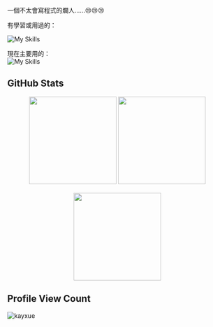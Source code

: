 一個不太會寫程式的爛人......😢😢😢

有學習或用過的：  

![My Skills](https://skillicons.dev/icons?i=actix,androidstudio,apple,arch,astro,azure,babel,bash,bitbucket,bootstrap,bun,c,cs,cpp,cloudflare,coffeescript,css,dart,debian,deno,discord,bots,discordjs,django,docker,dotnet,electron,elysia,express,fastapi,figma,flutter,git,github,githubactions,gitlab,gmail,gradle,heroku,html,idea,instagram,java,js,jquery,kali,kotlin,linux,md,mongodb,mysql,neovim,nestjs,nextjs,nodejs,npm,ps,pnpm,postgres,postman,powershell,pr,prisma,py,raspberrypi,react,reactivex,redhat,regex,replit,rider,rust,spring,sqlite,solidjs,swift,tailwind,tauri,ts,ubuntu,unity,vercel,vim,vite,vscode,vscodium,vue,windows,yarn)

現在主要用的：  
![My Skills](https://skillicons.dev/icons?i=actix,apple,astro,bash,bun,cpp,cloudflare,css,dart,debian,deno,discord,docker,elysia,figma,flutter,git,github,githubactions,gmail,html,instagram,linux,md,neovim,postgres,pr,raspberrypi,rust,solidjs,tailwind,ts,ubuntu,vim,vscodium)

## GitHub Stats
<div align="center">
  <img height="200px" src='https://github-stats-kappa.vercel.app/api?username=Kayxue&show_icons=true&theme=prussian&count_private=true' />
  <img height="200px" src='https://github-readme-stats.vercel.app/api/top-langs/?username=Kayxue&layout=donut&theme=prussian' />
</div>

<br>

<div align="center">
  <img height="200px" src='https://github-profile-trophy.vercel.app/?username=Kayxue&theme=nord' />
</div>

## Profile View Count
![kayxue](https://count.getloli.com/@kayxue)
